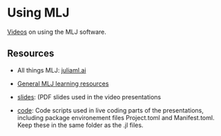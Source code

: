 # Using MLJ

[Videos]() on using the MLJ software.

## Resources

- All things MLJ: [juliaml.ai](https://juliaml.ai)

- [General MLJ learning resources](https://juliaai.github.io/MLJ.jl/dev/learning_mlj/)

- [slides](slides/): (PDF slides used in the video presentations

- [code](code/): Code scripts used in live coding parts of the presentations, including
  package environement files Project.toml and Manifest.toml. Keep these in the same folder
  as the .jl files.
